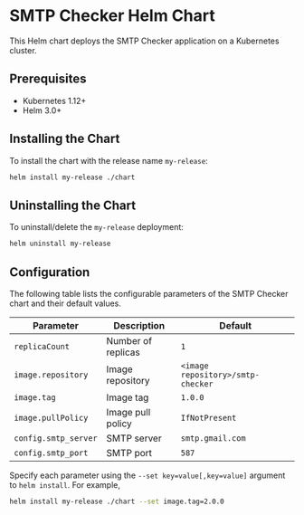 
# SMTP Checker Helm Chart

This Helm chart deploys the SMTP Checker application on a Kubernetes cluster.

## Prerequisites

- Kubernetes 1.12+
- Helm 3.0+

## Installing the Chart

To install the chart with the release name `my-release`:

```bash
helm install my-release ./chart
```

## Uninstalling the Chart

To uninstall/delete the `my-release` deployment:

```bash
helm uninstall my-release
```

## Configuration

The following table lists the configurable parameters of the SMTP Checker chart and their default values.

| Parameter                | Description             | Default        |
| ------------------------ | ----------------------- | -------------- |
| `replicaCount`           | Number of replicas      | `1`            |
| `image.repository`       | Image repository        | `<image repository>/smtp-checker` |
| `image.tag`              | Image tag               | `1.0.0`        |
| `image.pullPolicy`       | Image pull policy       | `IfNotPresent` |
| `config.smtp_server`     | SMTP server             | `smtp.gmail.com` |
| `config.smtp_port`       | SMTP port               | `587`          |

Specify each parameter using the `--set key=value[,key=value]` argument to `helm install`. For example,

```bash
helm install my-release ./chart --set image.tag=2.0.0
```
